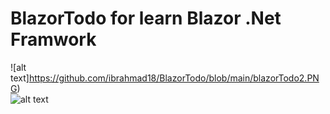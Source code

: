 # BlazorTodo for learn Blazor .Net Framwork 

![alt text]https://github.com/ibrahmad18/BlazorTodo/blob/main/blazorTodo2.PNG) </br>
![alt text](https://github.com/ibrahmad18/BlazorTodo/blob/main/todoblazor1.PNG)
